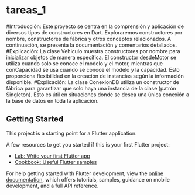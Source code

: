 # tareas_1
#Introducción:
Este proyecto se centra en la comprensión y aplicación de diversos tipos de constructores en Dart. Exploraremos constructores por nombre, constructores de fábrica y otros conceptos relacionados. A continuación, se presenta la documentación y comentarios detallados.
#Explicación:
La clase Vehiculo muestra constructores por nombre para inicializar objetos de manera específica. El constructor desdeMotor se utiliza cuando solo se conoce el modelo y el motor, mientras que conCapacidad se usa cuando se conoce el modelo y la capacidad. Esto proporciona flexibilidad en la creación de instancias según la información disponible.
#Explicación: 
La clase ConexionDB utiliza un constructor de fábrica para garantizar que solo haya una instancia de la clase (patrón Singleton). Esto es útil en situaciones donde se desea una única conexión a la base de datos en toda la aplicación.

## Getting Started

This project is a starting point for a Flutter application.

A few resources to get you started if this is your first Flutter project:

- [Lab: Write your first Flutter app](https://docs.flutter.dev/get-started/codelab)
- [Cookbook: Useful Flutter samples](https://docs.flutter.dev/cookbook)

For help getting started with Flutter development, view the
[online documentation](https://docs.flutter.dev/), which offers tutorials,
samples, guidance on mobile development, and a full API reference.
